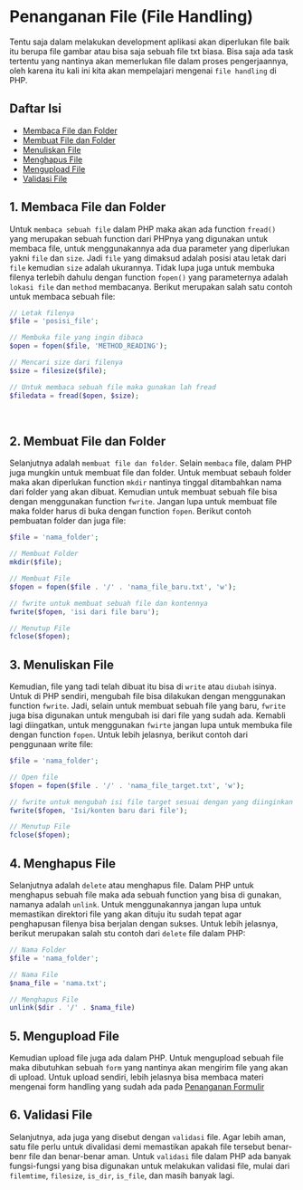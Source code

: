# Penanganan File (File Handling)

Tentu saja dalam melakukan development aplikasi akan diperlukan file baik itu berupa file gambar atau bisa saja sebuah file txt biasa. Bisa saja ada task tertentu yang nantinya akan memerlukan file dalam proses pengerjaannya, oleh karena itu kali ini kita akan mempelajari mengenai `file handling` di PHP.

## Daftar Isi

- [Membaca File dan Folder](#1-membaca-file-dan-folder)
- [Membuat File dan Folder](#2-membuat-file-dan-folder)
- [Menuliskan File](#3-menuliskan-file)
- [Menghapus File](#4-menghapus-file)
- [Mengupload File](#5-mengupload-file)
- [Validasi File](#6-validasi-file)

## 1. Membaca File dan Folder

Untuk `membaca sebuah file` dalam PHP maka akan ada function `fread()` yang merupakan sebuah function dari PHPnya yang digunakan untuk membaca file, untuk menggunakannya ada dua parameter yang diperlukan yakni `file` dan `size`. Jadi `file` yang dimaksud adalah posisi atau letak dari `file` kemudian `size` adalah ukurannya. Tidak lupa juga untuk membuka filenya terlebih dahulu dengan function `fopen()` yang parameternya adalah `lokasi file` dan `method` membacanya. Berikut merupakan salah satu contoh untuk membaca sebuah file:

```php
// Letak filenya
$file = 'posisi_file';

// Membuka file yang ingin dibaca
$open = fopen($file, 'METHOD_READING');

// Mencari size dari filenya
$size = filesize($file);

// Untuk membaca sebuah file maka gunakan lah fread
$filedata = fread($open, $size);
```

<br>

## 2. Membuat File dan Folder

Selanjutnya adalah `membuat file dan folder`. Selain `membaca` file, dalam PHP juga mungkin untuk membuat file dan folder. Untuk membuat sebauh folder maka akan diperlukan function `mkdir` nantinya tinggal ditambahkan nama dari folder yang akan dibuat. Kemudian untuk membuat sebuah file bisa dengan menggunakan function `fwrite`. Jangan lupa untuk membuat file maka folder harus di buka dengan function `fopen`. Berikut contoh pembuatan folder dan juga file:

```php
$file = 'nama_folder';

// Membuat Folder
mkdir($file);

// Membuat File
$fopen = fopen($file . '/' . 'nama_file_baru.txt', 'w');

// fwrite untuk membuat sebuah file dan kontennya
fwrite($fopen, 'isi dari file baru');

// Menutup File
fclose($fopen);
```

## 3. Menuliskan File

Kemudian, file yang tadi telah dibuat itu bisa di `write` atau `diubah` isinya. Untuk di PHP sendiri, mengubah file bisa dilakukan dengan menggunakan function `fwrite`. Jadi, selain untuk membuat sebuah file yang baru, `fwrite` juga bisa digunakan untuk mengubah isi dari file yang sudah ada. Kemabli lagi diingatkan, untuk menggunakan `fwirte` jangan lupa untuk membuka file dengan function `fopen`. Untuk lebih jelasnya, berikut contoh dari penggunaan write file:

```php
$file = 'nama_folder';

// Open file
$fopen = fopen($file . '/' . 'nama_file_target.txt', 'w');

// fwrite untuk mengubah isi file target sesuai dengan yang diinginkan
fwrite($fopen, 'Isi/konten baru dari file');

// Menutup File
fclose($fopen);
```

## 4. Menghapus File

Selanjutnya adalah `delete` atau menghapus file. Dalam PHP untuk menghapus sebuah file maka ada sebuah function yang bisa di gunakan, namanya adalah `unlink`. Untuk menggunakannya jangan lupa untuk memastikan direktori file yang akan dituju itu sudah tepat agar penghapusan filenya bisa berjalan dengan sukses. Untuk lebih jelasnya, berikut merupakan salah stu contoh dari `delete` file dalam PHP:

```php
// Nama Folder
$file = 'nama_folder';

// Nama File
$nama_file = 'nama.txt';

// Menghapus File
unlink($dir . '/' . $nama_file)
```

## 5. Mengupload File

Kemudian upload file juga ada dalam PHP. Untuk mengupload sebuah file maka dibutuhkan sebuah `form` yang nantinya akan mengirim file yang akan di upload. Untuk upload sendiri, lebih jelasnya bisa membaca materi mengenai form handling yang sudah ada pada [Penanganan Formulir](../9_form_handling)

## 6. Validasi File

Selanjutnya, ada juga yang disebut dengan `validasi` file. Agar lebih aman, satu file perlu untuk divalidasi demi memastikan apakah file tersebut benar-benr file dan benar-benar aman. Untuk `validasi` file dalam PHP ada banyak fungsi-fungsi yang bisa digunakan untuk melakukan validasi file, mulai dari `filemtime`, `filesize`, `is_dir`, `is_file`, dan masih banyak lagi.
